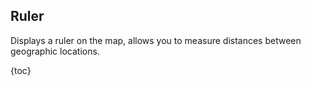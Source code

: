 ## Ruler

Displays a ruler on the map, allows you to measure distances between geographic locations.

{toc}

<!-- TODO: translation -->
<!-- translate whole file doc/ru/manual/dg-ruler.md -->
